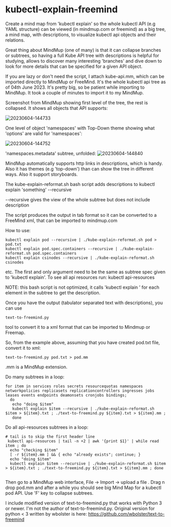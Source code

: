 # kubectl-explain-freemind

Create a mind map from 'kubectl explain'
so the whole kubectl API (e.g YAML structure) can be viewed (in mindmup.com or freemind) as a big tree, a mind map, with descriptions, 
to visualize kubectl api objects and their relations.

Great thing about MindMup (one of many) is that it can collapse branches or subtrees, so having a full Kube API tree with
descriptions is helpful for studying, allows to discover many interesting 'branches' and dive down to look
for more details that can be specified for a given API object.

If you are lazy or don't need the script, I attach kube-api.mm, which can be imported directly to MindMup or
FreeMind. It's the whole kubectl api tree as of 04th June 2023.
It's pretty big, so be patient while importing to MindMup. It took a couple of minutes to import it to my MindMup.

Screenshot from MindMup showing first level of the tree, the rest is collapsed.
It shows all objects that API supports:

![20230604-144733](https://github.com/mtsuszycki/kubectl-explain-freemind/assets/3226505/2f1b92f8-42b9-4acc-b22e-57629697c1d5)


One level of object 'namespaces'  with Top-Down theme showing what 'options' are valid for 'namespaces':

![20230604-144752](https://github.com/mtsuszycki/kubectl-explain-freemind/assets/3226505/41059ad9-f5bd-4646-a97a-d728cc023116)

'namespaces.metadata' subtree, unfolded:
![20230604-144840](https://github.com/mtsuszycki/kubectl-explain-freemind/assets/3226505/ee94ab51-d609-4c44-9f69-feace91dfb3c)


MindMup automatically supports http links in descriptions, which is handy.
Also it has themes (e.g 'top-down') than can show the tree in different ways. Also it support storyboards. 

The kube-explain-reformat.sh bash script adds descriptions to 
kubectl explain 'something' --recursive

--recursive gives the view of the whole subtree but does not include description

The script produces the output in tab format
so it can be converted to a FreeMind xml, that can be imported to mindmup.com

How to use:
```
kubectl explain pod --recursive | ./kube-explain-reformat.sh pod > pod.txt
kubectl explain pod.spec.containers --recursive | ./kube-explain-reformat.sh pod.spec.containers
kubectl explain csinodes --recursive | ./kube-explain-reformat.sh csinodes
```
etc.
The first and only argument need to be the same as subtree spec given to 'kubectl explain'.
To see all api resources run:
kubectl api-resources

NOTE: this bash script is not optimized, it calls 'kubectl explain ' for each element in the subtree
to get the description.

Once you have the output (tabulator separated text with descriptions), you can use
```
text-to-freemind.py
```
tool to convert it to a xml format that can be imported to Mindmup or Freemap.

So, from the example above, assuming that you have created pod.txt file, convert it to xml:
```
text-to-freemind.py pod.txt > pod.mm
```
.mm is a MindMup extension.

Do many subtrees in a loop:
```
for item in services roles secrets resourcequotas namespaces networkpolicies replicasets replicationcontrollers ingresses jobs leases events endpoints deamonsets cronjobs bindings;
  do 
   echo "doing $item"  
   kubectl explain $item --recursive | ./kube-explain-reformat.sh $item > ${item}.txt ; ./text-to-freemind.py ${item}.txt > ${item}.mm ;
   done

```
Do all api-resources subtrees in a loop:
```
# tail is to skip the first header line
 kubectl api-resources | tail -n +2 | awk '{print $1}' | while read item ; do 
  echo "checking $item" 
  [ -r ${item}.mm ] && { echo "already exists"; continue; } 
  echo "doing $item"  
  kubectl explain $item --recursive | ./kube-explain-reformat.sh $item > ${item}.txt ; ./text-to-freemind.py ${item}.txt > ${item}.mm ; done
 
 ```

Then go to a MindMup web interface, File -> Import -> upload a file . Drag n drop pod.mm 
and after a while you should see big Mind Map for a kubectl pod API. Use 'F' key to collapse subtrees.


I include modified version of text-to-freemind.py that works with Python 3 or newer.
I'm not the author of text-to-freemind.py.
Original version for python < 3 written by wbolster is here:
https://github.com/wbolster/text-to-freemind

